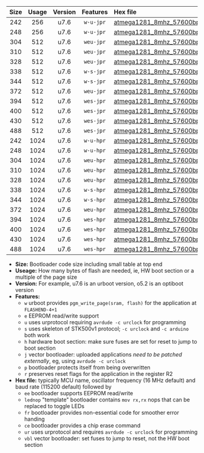 |Size|Usage|Version|Features|Hex file|
|:-:|:-:|:-:|:-:|:--|
|242|256|u7.6|`w-u-jpr`|[atmega1281_8mhz_57600bps_ur_vbl.hex](https://raw.githubusercontent.com/stefanrueger/urboot/main/atmega1281_8mhz_57600bps_ur_vbl.hex)|
|248|256|u7.6|`w-u-jpr`|[atmega1281_8mhz_57600bps_lednop_ur_vbl.hex](https://raw.githubusercontent.com/stefanrueger/urboot/main/atmega1281_8mhz_57600bps_lednop_ur_vbl.hex)|
|304|512|u7.6|`weu-jpr`|[atmega1281_8mhz_57600bps_ee_ur_vbl.hex](https://raw.githubusercontent.com/stefanrueger/urboot/main/atmega1281_8mhz_57600bps_ee_ur_vbl.hex)|
|310|512|u7.6|`weu-jpr`|[atmega1281_8mhz_57600bps_ee_lednop_ur_vbl.hex](https://raw.githubusercontent.com/stefanrueger/urboot/main/atmega1281_8mhz_57600bps_ee_lednop_ur_vbl.hex)|
|328|512|u7.6|`weu-jpr`|[atmega1281_8mhz_57600bps_ee_lednop_fr_ur_vbl.hex](https://raw.githubusercontent.com/stefanrueger/urboot/main/atmega1281_8mhz_57600bps_ee_lednop_fr_ur_vbl.hex)|
|338|512|u7.6|`w-s-jpr`|[atmega1281_8mhz_57600bps_vbl.hex](https://raw.githubusercontent.com/stefanrueger/urboot/main/atmega1281_8mhz_57600bps_vbl.hex)|
|344|512|u7.6|`w-s-jpr`|[atmega1281_8mhz_57600bps_lednop_vbl.hex](https://raw.githubusercontent.com/stefanrueger/urboot/main/atmega1281_8mhz_57600bps_lednop_vbl.hex)|
|372|512|u7.6|`weu-jpr`|[atmega1281_8mhz_57600bps_ee_lednop_fr_ce_ur_vbl.hex](https://raw.githubusercontent.com/stefanrueger/urboot/main/atmega1281_8mhz_57600bps_ee_lednop_fr_ce_ur_vbl.hex)|
|394|512|u7.6|`wes-jpr`|[atmega1281_8mhz_57600bps_ee_vbl.hex](https://raw.githubusercontent.com/stefanrueger/urboot/main/atmega1281_8mhz_57600bps_ee_vbl.hex)|
|400|512|u7.6|`wes-jpr`|[atmega1281_8mhz_57600bps_ee_lednop_vbl.hex](https://raw.githubusercontent.com/stefanrueger/urboot/main/atmega1281_8mhz_57600bps_ee_lednop_vbl.hex)|
|430|512|u7.6|`wes-jpr`|[atmega1281_8mhz_57600bps_ee_lednop_fr_vbl.hex](https://raw.githubusercontent.com/stefanrueger/urboot/main/atmega1281_8mhz_57600bps_ee_lednop_fr_vbl.hex)|
|488|512|u7.6|`wes-jpr`|[atmega1281_8mhz_57600bps_ee_lednop_fr_ce_vbl.hex](https://raw.githubusercontent.com/stefanrueger/urboot/main/atmega1281_8mhz_57600bps_ee_lednop_fr_ce_vbl.hex)|
|242|1024|u7.6|`w-u-hpr`|[atmega1281_8mhz_57600bps_ur.hex](https://raw.githubusercontent.com/stefanrueger/urboot/main/atmega1281_8mhz_57600bps_ur.hex)|
|248|1024|u7.6|`w-u-hpr`|[atmega1281_8mhz_57600bps_lednop_ur.hex](https://raw.githubusercontent.com/stefanrueger/urboot/main/atmega1281_8mhz_57600bps_lednop_ur.hex)|
|304|1024|u7.6|`weu-hpr`|[atmega1281_8mhz_57600bps_ee_ur.hex](https://raw.githubusercontent.com/stefanrueger/urboot/main/atmega1281_8mhz_57600bps_ee_ur.hex)|
|310|1024|u7.6|`weu-hpr`|[atmega1281_8mhz_57600bps_ee_lednop_ur.hex](https://raw.githubusercontent.com/stefanrueger/urboot/main/atmega1281_8mhz_57600bps_ee_lednop_ur.hex)|
|328|1024|u7.6|`weu-hpr`|[atmega1281_8mhz_57600bps_ee_lednop_fr_ur.hex](https://raw.githubusercontent.com/stefanrueger/urboot/main/atmega1281_8mhz_57600bps_ee_lednop_fr_ur.hex)|
|338|1024|u7.6|`w-s-hpr`|[atmega1281_8mhz_57600bps.hex](https://raw.githubusercontent.com/stefanrueger/urboot/main/atmega1281_8mhz_57600bps.hex)|
|344|1024|u7.6|`w-s-hpr`|[atmega1281_8mhz_57600bps_lednop.hex](https://raw.githubusercontent.com/stefanrueger/urboot/main/atmega1281_8mhz_57600bps_lednop.hex)|
|372|1024|u7.6|`weu-hpr`|[atmega1281_8mhz_57600bps_ee_lednop_fr_ce_ur.hex](https://raw.githubusercontent.com/stefanrueger/urboot/main/atmega1281_8mhz_57600bps_ee_lednop_fr_ce_ur.hex)|
|394|1024|u7.6|`wes-hpr`|[atmega1281_8mhz_57600bps_ee.hex](https://raw.githubusercontent.com/stefanrueger/urboot/main/atmega1281_8mhz_57600bps_ee.hex)|
|400|1024|u7.6|`wes-hpr`|[atmega1281_8mhz_57600bps_ee_lednop.hex](https://raw.githubusercontent.com/stefanrueger/urboot/main/atmega1281_8mhz_57600bps_ee_lednop.hex)|
|430|1024|u7.6|`wes-hpr`|[atmega1281_8mhz_57600bps_ee_lednop_fr.hex](https://raw.githubusercontent.com/stefanrueger/urboot/main/atmega1281_8mhz_57600bps_ee_lednop_fr.hex)|
|488|1024|u7.6|`wes-hpr`|[atmega1281_8mhz_57600bps_ee_lednop_fr_ce.hex](https://raw.githubusercontent.com/stefanrueger/urboot/main/atmega1281_8mhz_57600bps_ee_lednop_fr_ce.hex)|

- **Size:** Bootloader code size including small table at top end
- **Useage:** How many bytes of flash are needed, ie, HW boot section or a multiple of the page size
- **Version:** For example, u7.6 is an urboot version, o5.2 is an optiboot version
- **Features:**
  + `w` urboot provides `pgm_write_page(sram, flash)` for the application at `FLASHEND-4+1`
  + `e` EEPROM read/write support
  + `u` uses urprotocol requiring `avrdude -c urclock` for programming
  + `s` uses skeleton of STK500v1 protocol; `-c urclock` and `-c arduino` both work
  + `h` hardware boot section: make sure fuses are set for reset to jump to boot section
  + `j` vector bootloader: uploaded applications *need to be patched externally*, eg, using `avrdude -c urclock`
  + `p` bootloader protects itself from being overwritten
  + `r` preserves reset flags for the application in the register R2
- **Hex file:** typically MCU name, oscillator frequency (16 MHz default) and baud rate (115200 default) followed by
  + `ee` bootloader supports EEPROM read/write
  + `lednop` "template" bootloader contains `mov rx,rx` nops that can be replaced to toggle LEDs
  + `fr` bootloader provides non-essential code for smoother error handing
  + `ce` bootloader provides a chip erase command
  + `ur` uses urprotocol and requires `avrdude -c urclock` for programming
  + `vbl` vector bootloader: set fuses to jump to reset, not the HW boot section
